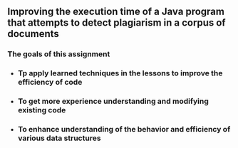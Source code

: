 ## Improving the execution time of a Java program that attempts to detect plagiarism in a corpus of documents

### The goals of this assignment

* ### Tp apply learned techniques in the lessons to improve the efficiency of code
* ### To get more experience understanding and modifying existing code
* ### To enhance understanding of the behavior and efficiency of various data structures



